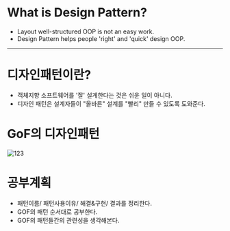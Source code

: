 # What is Design Pattern?
- Layout well-structured OOP is not an easy work.
- Design Pattern helps people 'right' and 'quick' design OOP. 

----------------------------------------------------------------------------------------------------------------------------------------------------------------

# 디자인패턴이란?
- 객체지향 소프트웨어를 '잘' 설계한다는 것은 쉬운 일이 아니다.
- 디자인 패턴은 설계자들이 "올바른" 설계를 "빨리" 만들 수 있도록 도와준다.

# GoF의 디자인패턴
![123](https://user-images.githubusercontent.com/59503331/185190036-f4a69ce8-042a-47f2-9bd4-7827bec14deb.png)

# 공부계획
- 패턴이름/ 패턴사용이유/ 해결&구현/ 결과를 정리한다.
- GOF의 패턴 순서대로 공부한다.
- GOF의 패턴들간의 관련성을 생각해본다.
